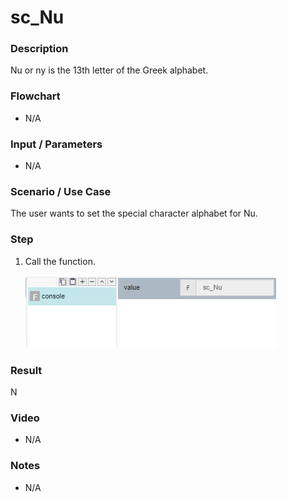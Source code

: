 ﻿# sc_Nu

### Description

Nu or ny is the 13th letter of the Greek alphabet.

### Flowchart

- N/A 

### Input / Parameters

- N/A

### Scenario / Use Case

The user wants to set the special character alphabet for Nu.

### Step

1. Call the function.
    
    ![](../../../../document/function/SpecialCharacter/sc_Nu/sc_Nu-step-1.png?raw=true)
 
### Result

Ν
 
### Video

- N/A

<!--[![Video](http://i.imgur.com/Ot5DWAW.png)](https://youtu.be/StTqXEQ2l-Y?t=35s)-->

### Notes

- N/A